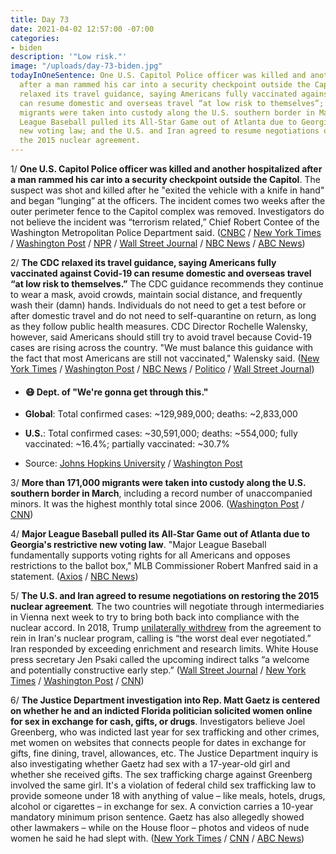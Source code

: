 ```yaml
---
title: Day 73
date: 2021-04-02 12:57:00 -07:00
categories:
- biden
description: '"Low risk."'
image: "/uploads/day-73-biden.jpg"
todayInOneSentence: One U.S. Capitol Police officer was killed and another hospitalized
  after a man rammed his car into a security checkpoint outside the Capitol; the CDC
  relaxed its travel guidance, saying Americans fully vaccinated against Covid-19
  can resume domestic and overseas travel “at low risk to themselves”; more than 171,000
  migrants were taken into custody along the U.S. southern border in March; Major
  League Baseball pulled its All-Star Game out of Atlanta due to Georgia's restrictive
  new voting law; and the U.S. and Iran agreed to resume negotiations on restoring
  the 2015 nuclear agreement.
---
```


1/ **One U.S. Capitol Police officer was killed and another hospitalized after a man rammed his car into a security checkpoint outside the Capitol**. The suspect was shot and killed after he "exited the vehicle with a knife in hand" and began “lunging” at the officers. The incident comes two weeks after the outer perimeter fence to the Capitol complex was removed. Investigators do not believe the incident was “terrorism related,” Chief Robert Contee of the Washington Metropolitan Police Department said. ([CNBC](https://www.cnbc.com/2021/04/02/capitol-hill-on-lockdown-after-police-say-vehicle-rammed-into-two-officers.html) / [New York Times](https://www.nytimes.com/2021/04/02/us/us-capitol-lockdown-police-attack.html?action=click&module=Spotlight&pgtype=Homepage) / [Washington Post](https://www.washingtonpost.com/local/public-safety/capitol-lockdown-police-officers-injured-barricade-rammed/2021/04/02/1e1820aa-93d8-11eb-a74e-1f4cf89fd948_story.html) / [NPR](https://www.npr.org/2021/04/02/983861176/2-u-s-capitol-police-injured-at-capitol-checkpoint-complex-in-lockdown) / [Wall Street Journal](https://www.wsj.com/articles/capitol-police-apprehend-suspect-after-crash-11617385751?mod=hp_lead_pos1) / [NBC News](https://www.nbcnews.com/politics/congress/suspect-custody-after-car-rams-two-officers-u-s-capitol-n1262917) / [ABC News](https://abcnews.go.com/Politics/shots-fired-us-capitol-barricade-sources/story?id=76838165))

2/ **The CDC relaxed its travel guidance, saying Americans fully vaccinated against Covid-19 can resume domestic and overseas travel “at low risk to themselves.”** The CDC guidance recommends they continue to wear a mask, avoid crowds, maintain social distance, and frequently wash their (damn) hands. Individuals do not need to get a test before or after domestic travel and do not need to self-quarantine on return, as long as they follow public health measures. CDC Director Rochelle Walensky, however, said Americans should still try to avoid travel because Covid-19 cases are rising across the country. "We must balance this guidance with the fact that most Americans are still not vaccinated," Walensky said. ([New York Times](https://www.nytimes.com/2021/04/02/science/cdc-travel-vaccinated.html) / [Washington Post](https://www.washingtonpost.com/health/2021/04/02/cdc-fully-vaccinated-may-travel/) / [NBC News](https://www.nbcnews.com/health/health-news/cdc-fully-vaccinated-people-can-travel-u-s-without-tests-n1262879) / [Politico](https://www.politico.com/news/2021/04/02/cdc-vaccinated-americans-can-now-travel-478928) / [Wall Street Journal](https://www.wsj.com/articles/cdc-says-travel-is-low-risk-for-fully-vaccinated-people-11617376809))

* #### 😷 Dept. of "We're gonna get through this."

* **Global**: Total confirmed cases: \~129,989,000; deaths: \~2,833,000

* **U.S.**: Total confirmed cases: \~30,591,000; deaths: \~554,000; fully vaccinated: \~16.4%; partially vaccinated: \~30.7%

* Source: [Johns Hopkins University](https://coronavirus.jhu.edu/map.html) / [Washington Post](https://www.washingtonpost.com/graphics/2020/health/covid-vaccine-states-distribution-doses/)

3/ **More than 171,000 migrants were taken into custody along the U.S. southern border in March**, including a record number of unaccompanied minors. It was the highest monthly total since 2006. ([Washington Post](https://www.washingtonpost.com/national/march-border-crossings/2021/04/02/150ee61c-93b3-11eb-9af7-fd0822ae4398_story.html) / [CNN](https://www.cnn.com/2021/04/02/politics/us-mexico-border-immigration-apprehended/index.html))

4/ **Major League Baseball pulled its All-Star Game out of Atlanta due to Georgia's restrictive new voting law**. "Major League Baseball fundamentally supports voting rights for all Americans and opposes restrictions to the ballot box," MLB Commissioner Robert Manfred said in a statement. ([Axios](https://www.axios.com/mlb-all-star-game-georgia-voting-restrictions-acfc5b02-83d1-440a-9367-4295d01561ed.html) / [NBC News](https://www.nbcnews.com/news/us-news/mlb-pulls-all-star-game-georgia-wake-restrictive-new-voting-n1262930))

5/ **The U.S. and Iran agreed to resume negotiations on restoring the 2015 nuclear agreement**. The two countries will negotiate through intermediaries in Vienna next week to try to bring both back into compliance with the nuclear accord. In 2018, Trump [unilaterally withdrew](https://whatthefuckjusthappenedtoday.com/2018/05/08/day-474/#1-trump-pulled-the-u-s-out-of-the-ir) from the agreement to rein in Iran's nuclear program, calling is “the worst deal ever negotiated.” Iran responded by exceeding enrichment and research limits. White House press secretary Jen Psaki called the upcoming indirect talks “a welcome and potentially constructive early step.” ([Wall Street Journal](https://www.wsj.com/articles/iran-nuclear-deal-participants-including-u-s-to-meet-in-vienna-next-week-11617361429) / [New York Times](https://www.nytimes.com/2021/04/02/world/europe/us-iran-nuclear-deal.html) / [Washington Post](https://www.washingtonpost.com/politics/2021/04/02/joe-biden-live-updates/#link-Q7TS2OZPZRFVZFFYQJMYUH2F6M) / [CNN](https://www.cnn.com/2021/04/02/politics/iran-nuclear-deal-vienna/))

6/ **The Justice Department investigation into Rep. Matt Gaetz is centered on whether he and an indicted Florida politician solicited women online for sex in exchange for cash, gifts, or drugs**. Investigators believe Joel Greenberg, who was indicted last year for sex trafficking and other crimes, met women on websites that connects people for dates in exchange for gifts, fine dining, travel, allowances, etc. The Justice Department inquiry is also investigating whether Gaetz had sex with a 17-year-old girl and whether she received gifts. The sex trafficking charge against Greenberg involved the same girl. It's a violation of federal child sex trafficking law to provide someone under 18 with anything of value – like meals, hotels, drugs, alcohol or cigarettes – in exchange for sex. A conviction carries a 10-year mandatory minimum prison sentence. Gaetz has also allegedly showed other lawmakers – while on the House floor – photos and videos of nude women he said he had slept with. ([New York Times](https://www.nytimes.com/2021/04/01/us/politics/matt-gaetz-justice-department.html) / [CNN](https://www.cnn.com/2021/04/01/politics/matt-gaetz-photos-women/index.html) / [ABC News](https://abcnews.go.com/Politics/feds-alleged-payments-rep-matt-gaetz-made-women/story?id=76827846))